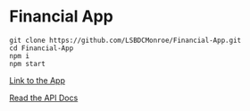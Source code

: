 # Financial App <br>

```
git clone https://github.com/LSBDCMonroe/Financial-App.git
cd Financial-App
npm i
npm start
```

[Link to the App](https://lsbdc-finapp.netlify.com/)

[Read the API Docs](http://35.192.177.69/)
